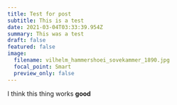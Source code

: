 ```yaml
---
title: Test for post
subtitle: This is a test
date: 2021-03-04T03:33:39.954Z
summary: This was a test
draft: false
featured: false
image:
  filename: vilhelm_hammershoei_sovekammer_1890.jpg
  focal_point: Smart
  preview_only: false
---
```

I think this thing works **good**